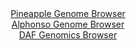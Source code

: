 <div id="Pineapple_Genome_Browser" align="center">
  <a href="https://igv.org/app/?sessionURL=blob:zZJba9swGIb_i6BjA8fHxokNZThd0mbNsi5d6jWlGFmWbRFbUiX5kIb892llYzcrNBcbA11IHzq836NnD1osJGEUhMA1naHpOMAAsmTdDax5hZewxhKEOawkNoDAORaYIgzCPcihVHC9WuiTpVJchpZFFB_UkBbMlJ4Ja_jEKOykiVhtnbOqgikTUDEhrYmALbNI0Q46nELOTf22Zw6tDCpowYqXjEpmcUyLpNP3Jb9KSYEpq3FSN5UizwESnUdnzMwcvo_imwghLOUV3s2zs.hqHt160_Xmwj_frD9fxms_fnNDCgpVI_AZgWrXq7T_VK6iE3eCUVNc9t622yxXF.zE._Bm2nMisDxzRs7YCwJv7Go0hGa4_5.61oMc2XlZ4O5UIki.LS.KMn687bsTd7aYxqs1mr7Q.cEAFUONdgGgUoxCxzY82zeGrj_4MXXGhm0Hmo9gBIT3DwZQAqKt3n6_B2rHtTFA4sfmWR4DMJFhAcJBYNsjJwjc4eno1A4C52DsQSOqvwd3tl4FI9uNXNdPclIprXOWSMqlCSk1W5SbxdORNJ8qGi01v838Y5_6l9vF3Xiutv4qWPI2.iNNTxPQjz9_oW71NZn.iXmvCWKq9FjdrrOej770102DoLuYfZ3FdT1ZRnyS372I5zg0ORM1VHq_rujlT99aKAikShdaIklKKqJ2sabIOhA6rqe1BYhVTHsIRJG.tQ3bcIb2u996eoeHw3c-">Pineapple Genome Browser</a>
</div>
<div id="Alphonso_Genome_Browser" align="center">
  <a href="https://igv.org/app/?sessionURL=blob:zZJra9swFIb_i6BlA8fXxKkNZSRZ26S5dGuaZm0p5liWbTW25EhyruS_Tysb.9JB82FjoA_S4UjnfV89e7QiQlLOUIhc02mZjoMMJHO.nkJZFWQCJZEoTKGQxECCpEQQhgkK9ygFqWB2O9I3c6UqGVoWVVWjBJZxU3omlLDjDNbSxLy0erwoIOYCFBfS6gpYcYtmq8aaxFBVpp7tmS0rAQUWFFXOmeRWRVgWrfV70a9SlBHGSxKVdaHoq4BI69EaEzOFT535tIMxkXJItoPkvDMcdO69i9njld97nN305zN_fjqlGQNVC3IuvXEql5McppOHburRLXFHcSyHvrs48T6fXmwqKog8d9rOmRcETd_WwVCWkM3_5FkveqTvLcj84cvFaFONNvUt7i2upr1Bv07FZPymbwcdDFRwXGsOEM5FO3Rsw7N9o.X6jR9b58yw7UCnIzhF4dOzgZQAvNDtT3uktpWmBUmyrF_BMRAXCREobAS23XaCwG012007CJyDsUe1KP5etJez26Btux3X9aOUFkqjnESSVdIExswVTs1sd2SWvpews13dxC83ywfvehFc77px91uuXvAfsjSQHv36fdroexT9E.reI8RU8bGo6T8n.X1v2f.qbtK7E_dyjKlMe9ur.A533gzI1XaPCyflogSl.3VFH3_ytgJBgSldWFFJY1pQtZ3rHPkahY7raWwR5gXXHCKRxR9swzaclv3xN57e4fnwHQ--">Alphonso Genome Browser</a>
</div>


<div id="DAF_Genomics_Browser" align="center">
  <a href="https://igv.org/app/?sessionURL=blob:tZFra9swFIb_iyD95Kvs2LEhDLdL25CtSZt6YSklnNnHsZlsuZLcpA357xNux2AXxqADSUicy_sePQfyiEJWvCExoZY7tFyXGESWfLeEumV4BTVKEhfAJBpEYIECmwxJfCAFSAXpzQddWSrVyti2cyjMLTa8rjJpSc.C1pS8UyXqVJNaUMMzb2AnrYzXOlmBDawteSO5DVmGUpqO3WKz3exAH99jm74lbuqOqapX3WgT2lhuFaDdVk2O.78Y.Q_KelXvktUy6etn.DTNx8lsmnzyJun6Ijhbp_PLVRqsTpbVtgHVCRx_lmd7Z4JXdS6e52sn7FbriM_Zw8LfDrz3J5N9WwmUYzd0R14U.UFIjgZhPOs0ApKVwo1d3wjpyKC.b75evWGg_0DwisR39wZRArKvOv3uQNRTq0ERiQ9dz8wgXOQoSGxGjhO6UUSHfug7UeQejQPpBHtjkufpTRQ6NKE0sL5ArfWLivXfp4V.Db4Vxp866_2vmEqRXS9myYCetqyb0usBPZ_efoTLx.T0Ahf8t6hGeoI_jlZwUYPSoZfnKxhgWrHGRv0g4x3vj98A">DAF Genomics Browser</a>
</div>
